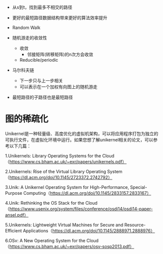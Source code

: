 - 从s到t，找到最多不相交的路径
- 更好的最短路径数据结构带来更好的算法效率提升
  
- Random Walk

- 随机游走的收敛性
  - 收敛
    - 邻接矩阵(转移矩阵)的n次方会收敛
  - Reducible/periodic

- 马尔科夫链
  - 下一步只与上一步相关
  - 可以表示在一个加权有向图上的随机游走





- 最短路径的子路径也是最短路径

# 图的稀疏化


Unikernel是一种轻量级、高度优化的虚拟机架构，可以将应用程序打包为独立的可执行文件，在虚拟化环境中运行。如果您想了解unikernel相关的论文，可以参考以下几篇：

1.Unikernels: Library Operating Systems for the Cloud（https://www.cs.bham.ac.uk/~exr/papers/unikernels.pdf）

2.Unikernels: Rise of the Virtual Library Operating System（https://dl.acm.org/doi/10.1145/2723372.2742792）

3.Unik: A Unikernel Operating System for High-Performance, Special-Purpose Computing（https://dl.acm.org/doi/10.1145/2833157.2833167）

4.Unik: Rethinking the OS Stack for the Cloud（https://www.usenix.org/system/files/conference/osdi14/osdi14-paper-ansel.pdf）

5.Unikernels: Lightweight Virtual Machines for Secure and Resource-Efficient Applications（https://dl.acm.org/doi/10.1145/2888971.2888976）

6.OSv: A New Operating System for the Cloud（https://www.cs.bham.ac.uk/~exr/papers/osv-sosp2013.pdf）